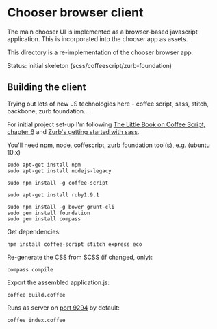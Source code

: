# Chooser browser client

The main chooser UI is implemented as a browser-based javascript application. This is incorporated into the chooser app as assets. 

This directory is a re-implementation of the chooser browser app.

Status: initial skeleton (scss/coffeescript/zurb-foundation)

## Building the client

Trying out lots of new JS technologies here - coffee script, sass, stitch,
backbone, zurb foundation...

For initial project set-up I'm following [The Little Book on Coffee Script, chapter 6](http://arcturo.github.io/library/coffeescript/06_applications.html) and [Zurb's getting started with sass](http://foundation.zurb.com/docs/sass.html).

You'll need npm, node, coffescript, zurb foundation tool(s), e.g. (ubuntu 10.x)
```
sudo apt-get install npm
sudo apt-get install nodejs-legacy

sudo npm install -g coffee-script

sudo apt-get install ruby1.9.1

sudo npm install -g bower grunt-cli
sudo gem install foundation
sudo gem install compass
```

Get dependencies:
```
npm install coffee-script stitch express eco
```

Re-generate the CSS from SCSS (if changed, only):
```
compass compile
```

Export the assembled application.js:
```
coffee build.coffee
```

Runs as server on [port 9294](http://127.0.0.1:9294) by default:
```
coffee index.coffee
```

